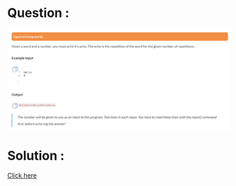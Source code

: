 # Question :
![input echoing words](https://github.com/prabhu30/coding/blob/main/Edyst/Python%20-%20Intro%20to%20Advanced/02_The%20Basics/28_input%20echoing%20words/image.png)

# Solution :
[Click here](https://github.com/prabhu30/coding/blob/main/Edyst/Python%20-%20Intro%20to%20Advanced/02_The%20Basics/28_input%20echoing%20words/solution.py)
